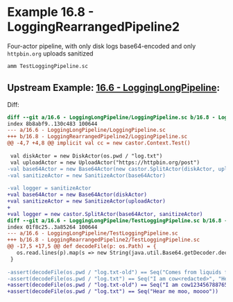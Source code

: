 # Example 16.8 - LoggingRearrangedPipeline2
Four-actor pipeline, with only disk logs base64-encoded and only `httpbin.org`
uploads sanitized

```bash
amm TestLoggingPipeline.sc
```

## Upstream Example: [16.6 - LoggingLongPipeline](https://github.com/handsonscala/handsonscala/tree/v1/examples/16.6%20-%20LoggingLongPipeline):
Diff:
```diff
diff --git a/16.6 - LoggingLongPipeline/LoggingPipeline.sc b/16.8 - LoggingRearrangedPipeline2/LoggingPipeline.sc
index 8b8abf9..130c483 100644
--- a/16.6 - LoggingLongPipeline/LoggingPipeline.sc	
+++ b/16.8 - LoggingRearrangedPipeline2/LoggingPipeline.sc	
@@ -4,7 +4,8 @@ implicit val cc = new castor.Context.Test()
 
 val diskActor = new DiskActor(os.pwd / "log.txt")
 val uploadActor = new UploadActor("https://httpbin.org/post")
-val base64Actor = new Base64Actor(new castor.SplitActor(diskActor, uploadActor))
-val sanitizeActor = new SanitizeActor(base64Actor)
 
-val logger = sanitizeActor
+val base64Actor = new Base64Actor(diskActor)
+val sanitizeActor = new SanitizeActor(uploadActor)
+
+val logger = new castor.SplitActor(base64Actor, sanitizeActor)
diff --git a/16.6 - LoggingLongPipeline/TestLoggingPipeline.sc b/16.8 - LoggingRearrangedPipeline2/TestLoggingPipeline.sc
index 01f8c25..3a85264 100644
--- a/16.6 - LoggingLongPipeline/TestLoggingPipeline.sc	
+++ b/16.8 - LoggingRearrangedPipeline2/TestLoggingPipeline.sc	
@@ -17,5 +17,5 @@ def decodeFile(p: os.Path) = {
   os.read.lines(p).map(s => new String(java.util.Base64.getDecoder.decode(s)))
 }
 
-assert(decodeFile(os.pwd / "log.txt-old") == Seq("Comes from liquids from my udder"))
-assert(decodeFile(os.pwd / "log.txt") == Seq("I am cow<redacted>", "Hear me moo, moooo"))
+assert(decodeFile(os.pwd / "log.txt-old") == Seq("I am cow1234567887654321"))
+assert(decodeFile(os.pwd / "log.txt") == Seq("Hear me moo, moooo"))
```
